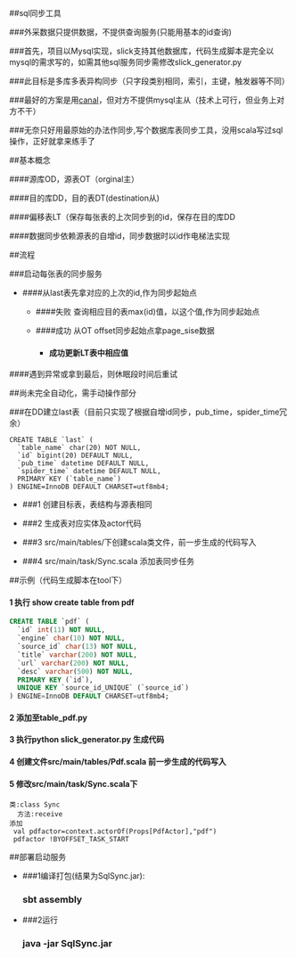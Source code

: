 ##sql同步工具

###外采数据只提供数据，不提供查询服务(只能用基本的id查询)

###首先，项目以Mysql实现，slick支持其他数据库，代码生成脚本是完全以mysql的需求写的，如需其他sql服务同步需修改slick_generator.py

###此目标是多库多表异构同步（只字段类别相同，索引，主键，触发器等不同）

###最好的方案是用[canal](https://github.com/alibaba/canal)，但对方不提供mysql主从（技术上可行，但业务上对方不干）

###无奈只好用最原始的办法作同步,写个数据库表同步工具，没用scala写过sql操作，正好就拿来练手了

##基本概念

####源库OD，源表OT（orginal主）

####目的库DD，目的表DT(destination从)

####偏移表LT（保存每张表的上次同步到的id，保存在目的库DD

####数据同步依赖源表的自增id，同步数据时以id作电梯法实现

##流程

###启动每张表的同步服务

  * ####从last表先拿对应的上次的id,作为同步起始点
  
    * ####失败 查询相应目的表max(id)值，以这个值,作为同步起始点
    
    * ####成功 从OT offset同步起始点拿page_sise数据
    
      * #### 成功更新LT表中相应值

####遇到异常或拿到最后，则休眠段时间后重试       
       
##尚未完全自动化，需手动操作部分

###在DD建立last表（目前只实现了根据自增id同步，pub_time，spider_time冗余）

```chef
CREATE TABLE `last` (
  `table_name` char(20) NOT NULL,
  `id` bigint(20) DEFAULT NULL,
  `pub_time` datetime DEFAULT NULL,
  `spider_time` datetime DEFAULT NULL,
  PRIMARY KEY (`table_name`)
) ENGINE=InnoDB DEFAULT CHARSET=utf8mb4;
```
* ###1 创建目标表，表结构与源表相同

* ###2 生成表对应实体及actor代码

* ###3 src/main/tables/下创建scala类文件，前一步生成的代码写入

* ###4 src/main/task/Sync.scala 添加表同步任务

##示例（代码生成脚本在tool下）

#### 1 执行 show create table from pdf

```sql
CREATE TABLE `pdf` (
  `id` int(11) NOT NULL,
  `engine` char(10) NOT NULL,
  `source_id` char(13) NOT NULL,
  `title` varchar(200) NOT NULL,
  `url` varchar(200) NOT NULL,
  `desc` varchar(500) NOT NULL,
  PRIMARY KEY (`id`),
  UNIQUE KEY `source_id_UNIQUE` (`source_id`)
) ENGINE=InnoDB DEFAULT CHARSET=utf8mb4;
```

#### 2 添加至table_pdf.py

#### 3 执行python slick_generator.py 生成代码

#### 4 创建文件src/main/tables/Pdf.scala 前一步生成的代码写入

#### 5 修改src/main/task/Sync.scala下

```$xslt
类:class Sync
  方法:receive
添加 
 val pdfactor=context.actorOf(Props[PdfActor],"pdf")
 pdfactor !BYOFFSET_TASK_START
```

##部署启动服务

* ###1编译打包(结果为SqlSync.jar):

  ### sbt assembly
  
* ###2运行

  ### java -jar SqlSync.jar